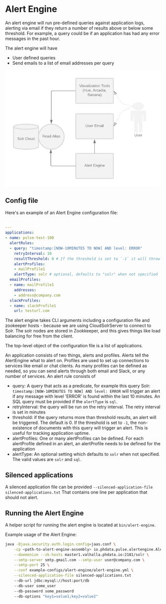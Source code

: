 # Alert Engine
An alert engine will run pre-defined queries against application logs, alerting via email if they
return a number of results above or below some threshold. For example, a query could be if an
application has had any error messages in the past hour.

The alert engine will have
- User defined queries
- Send emails to a list of email addresses per query

![alert-engine](images/alert-engine.png)


## Config file
Here's an example of an Alert Engine configuration file:


```yaml

---
applications:
- name: pulse-test-100
  alertRules:
  - query: "timestamp:[NOW-10MINUTES TO NOW] AND level: ERROR"
    retryInterval: 10
    resultThreshold: 0 # If the threshold is set to `-1` it will throw an alert if no results are returned
    alertProfiles:
    - mailProfile1
    alertType: solr # optional, defaults to "solr" when not specified
  emailProfiles:
  - name: mailProfile1
    addresses:
    - address@company.com
  slackProfiles:
  - name: slackProfile1
    url: testurl.com

```
The alert engine takes CLI arguments including a configuration file and zookeeper hosts - because we are using CloudSolrServer to connect to Solr. The solr nodes are stored in Zookkeeper, and this gives things like load balancing for free from the client.

The top-level object of the configuration file is a list of applications.

An application consists of two things, alerts and profiles. Alerts tell the AlertEngine what to alert on. Profiles are used to set up connections to services like email or chat clients. As many profiles can be defined as needed, so you can send alerts through both email and Slack, or any number of services.
An alert rule consists of

- query: A query that acts as a predicate, for example this query Solr: 
`timestamp:[NOW-10MINUTES TO NOW] AND level: ERROR` will trigger an alert if any message with level
 'ERROR' is found within the last 10 minutes. An SQL query must be provided if the `alertType` is `sql`.
- retryInterval: the query will be run on the retry interval. The retry interval is set in minutes
- threshold: if the query returns more than threshold results, an alert will be triggered. The default is 0. If the threshold is set to `-1`, the non-existence of documents with this query will trigger an alert. This is useful for tracking application uptime.
- alertProfiles: One or many alertProfiles can be defined. For each alertProfile defined in an alert, an alertProfile needs to be defined for the application
- alertType: An optional setting which defaults to `solr` when not specified. The valid values are `solr` and `sql`.

## Silenced applications
A silenced application file can be provided `--silenced-application-file silenced-applications.txt`
That contains one line per application that should not alert.

## Running the Alert Engine
A helper script for running the alert engine is located at `bin/alert-engine`.

Example usage of the Alert Engine:
```bash
java -Djava.security.auth.login.config=jaas.conf \
    -cp <path-to-alert-engine-assembly> io.phdata.pulse.alertengine.AlertEngineMain \
    --daemonize --zk-hosts master1.valhalla.phdata.io:2181/solr \
    --smtp-server smtp.gmail.com --smtp-user user@company.com \
    --smtp-port 25 \
    --conf example-configs/alert-engine/alert-engine.yml \
    --silenced-application-file silenced-applications.txt
    --db-url jdbc:mysql://host:port/db
    --db-user some_user
    --db-password some_password
    --db-options "key1=value1;key2=value2"
```
 
